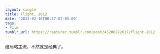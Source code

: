 ```yaml
---
layout: single
title: Flight, 2012
date: '2013-02-16T00:37:07-05:00'
tags:
- Film
tumblr_url: https://rapturer.tumblr.com/post/43206872617/flight-2012
---
```

结局略主流，不然就是经典了。

